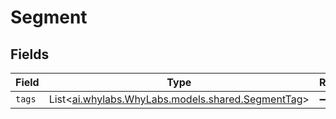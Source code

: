 # Segment


## Fields

| Field                                                                                  | Type                                                                                   | Required                                                                               | Description                                                                            |
| -------------------------------------------------------------------------------------- | -------------------------------------------------------------------------------------- | -------------------------------------------------------------------------------------- | -------------------------------------------------------------------------------------- |
| `tags`                                                                                 | List<[ai.whylabs.WhyLabs.models.shared.SegmentTag](../../models/shared/SegmentTag.md)> | :heavy_minus_sign:                                                                     | N/A                                                                                    |